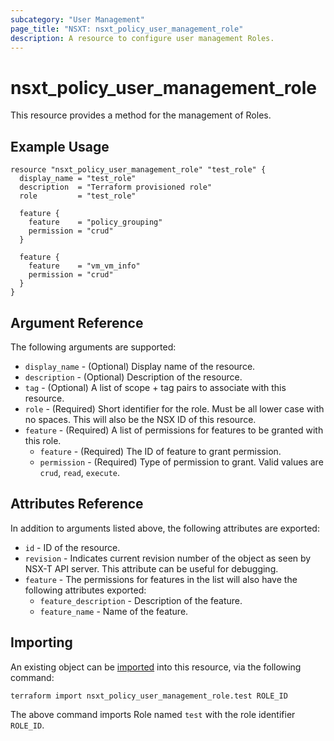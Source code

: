 ```yaml
---
subcategory: "User Management"
page_title: "NSXT: nsxt_policy_user_management_role"
description: A resource to configure user management Roles.
---
```


# nsxt_policy_user_management_role

This resource provides a method for the management of Roles.

## Example Usage

```hcl
resource "nsxt_policy_user_management_role" "test_role" {
  display_name = "test_role"
  description  = "Terraform provisioned role"
  role         = "test_role"

  feature {
    feature    = "policy_grouping"
    permission = "crud"
  }

  feature {
    feature    = "vm_vm_info"
    permission = "crud"
  }
}
```

## Argument Reference

The following arguments are supported:

* `display_name` - (Optional) Display name of the resource.
* `description` - (Optional) Description of the resource.
* `tag` - (Optional) A list of scope + tag pairs to associate with this resource.
* `role` - (Required) Short identifier for the role. Must be all lower case with no spaces. This will also be the NSX ID of this resource.
* `feature` - (Required) A list of permissions for features to be granted with this role.
    * `feature` - (Required) The ID of feature to grant permission.
    * `permission` - (Required) Type of permission to grant. Valid values are `crud`, `read`, `execute`.

## Attributes Reference

In addition to arguments listed above, the following attributes are exported:

* `id` - ID of the resource.
* `revision` - Indicates current revision number of the object as seen by NSX-T API server. This attribute can be useful for debugging.
* `feature` - The permissions for features in the list will also have the following attributes exported:
    * `feature_description` - Description of the feature.
    * `feature_name` - Name of the feature.

## Importing

An existing object can be [imported][docs-import] into this resource, via the following command:

[docs-import]: https://developer.hashicorp.com/terraform/cli/import

```shell
terraform import nsxt_policy_user_management_role.test ROLE_ID
```

The above command imports Role named `test` with the role identifier `ROLE_ID`.

